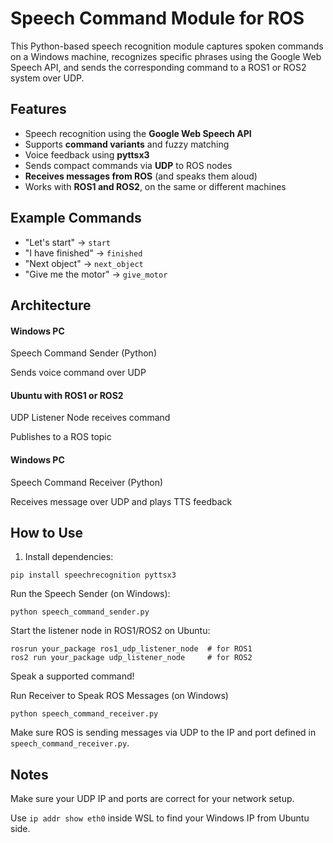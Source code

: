 # Speech Command Module for ROS

This Python-based speech recognition module captures spoken commands on a Windows machine, recognizes specific phrases using the Google Web Speech API, and sends the corresponding command to a ROS1 or ROS2 system over UDP.

## Features

- Speech recognition using the **Google Web Speech API**
- Supports **command variants** and fuzzy matching
- Voice feedback using **pyttsx3**
- Sends compact commands via **UDP** to ROS nodes
- **Receives messages from ROS** (and speaks them aloud)
- Works with **ROS1 and ROS2**, on the same or different machines

## Example Commands

- "Let's start" → `start`
- "I have finished" → `finished`
- "Next object" → `next_object`
- "Give me the motor" → `give_motor`

## Architecture

#### Windows PC

Speech Command Sender (Python)

Sends voice command over UDP

#### Ubuntu with ROS1 or ROS2

UDP Listener Node receives command

Publishes to a ROS topic

#### Windows PC

Speech Command Receiver (Python)

Receives message over UDP and plays TTS feedback

## How to Use

1. Install dependencies:

```
pip install speechrecognition pyttsx3
```

Run the Speech Sender (on Windows):

```
python speech_command_sender.py
```

Start the listener node in ROS1/ROS2 on Ubuntu:

```
rosrun your_package ros1_udp_listener_node  # for ROS1
ros2 run your_package udp_listener_node     # for ROS2
```

Speak a supported command!

Run Receiver to Speak ROS Messages (on Windows)

```
python speech_command_receiver.py
```

Make sure ROS is sending messages via UDP to the IP and port defined in `speech_command_receiver.py`.


## Notes
Make sure your UDP IP and ports are correct for your network setup.

Use `ip addr show eth0` inside WSL to find your Windows IP from Ubuntu side.

